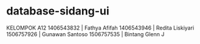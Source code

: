 # database-sidang-ui
KELOMPOK A12
1406543832 | Fathya Afifah
1406543946 | Redita Liskiyari
1506757926 | Gunawan Santoso
1506757535 | Bintang Glenn J